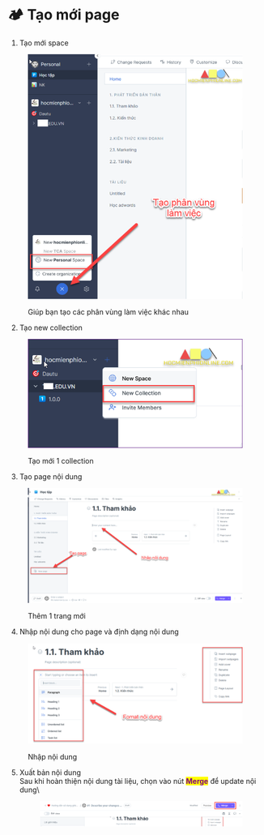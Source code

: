 # 🏕 Tạo mới page

1. Tạo mới space

<figure><img src=".gitbook/assets/image (1).png" alt=""><figcaption><p>Giúp bạn tạo các phân vùng làm việc khác nhau</p></figcaption></figure>

2. Tạo new collection

<figure><img src=".gitbook/assets/image (9).png" alt=""><figcaption><p>Tạo mới 1 collection</p></figcaption></figure>

3. Tạo page nội dung

<figure><img src=".gitbook/assets/image (6).png" alt=""><figcaption><p>Thêm 1 trang mới</p></figcaption></figure>

4. Nhập nội dung cho page và định dạng nội dung

<figure><img src=".gitbook/assets/image (12).png" alt=""><figcaption><p>Nhập nội dung</p></figcaption></figure>

5.  Xuất bản nội dung\
    Sau khi hoàn thiện nội dung tài liệu, chọn vào nút <mark style="color:purple;">**Merge**</mark> để update nội dung\


    <figure><img src=".gitbook/assets/image (11).png" alt=""><figcaption></figcaption></figure>
